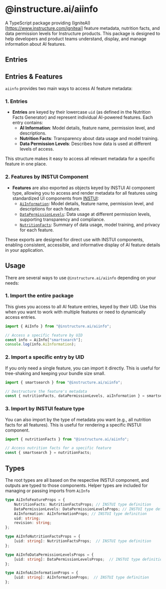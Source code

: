 # @instructure.ai/aiinfo

A TypeScript package providing (IgniteAI)[https://www.instructure.com/igniteai] feature metadata, nutrition facts, and data permission levels for Instructure products. This package is designed to help developers and product teams understand, display, and manage information about AI features.

## Entries

## Entries & Features

`aiinfo` provides two main ways to access AI feature metadata:

### 1. Entries

- **Entries** are keyed by their lowercase `uid` (as defined in the Nutrition Facts Generator) and represent individual AI-powered features. Each entry contains:
	- **AI Information**: Model details, feature name, permission level, and descriptions.
	- **Nutrition Facts**: Transparency about data usage and model training.
	- **Data Permission Levels**: Describes how data is used at different levels of access.

This structure makes it easy to access all relevant metadata for a specific feature in one place.

### 2. Features by INSTUI Component

- **Features** are also exported as objects keyed by INSTUI AI component type, allowing you to access and render metadata for all features using standardized UI components from [INSTUI](https://instructure.design/):
	- [`AiInformation`](https://instructure.design/#AiInformation): Model details, feature name, permission level, and descriptions for each feature.
	- [`DataPermissionLevels`](https://instructure.design/#DataPermissionLevels): Data usage at different permission levels, supporting transparency and compliance.
	- [`NutritionFacts`](https://instructure.design/#NutritionFacts): Summary of data usage, model training, and privacy for each feature.

These exports are designed for direct use with INSTUI components, enabling consistent, accessible, and informative display of AI feature details in your application.

## Usage

There are several ways to use `@instructure.ai/aiinfo` depending on your needs:

### 1. Import the entire package

This gives you access to all AI feature entries, keyed by their UID. Use this when you want to work with multiple features or need to dynamically access entries.

```typescript
import { AiInfo } from "@instructure.ai/aiinfo";

// Access a specific feature by UID
const info = AiInfo["smartsearch"];
console.log(info.AiInformation);
```

### 2. Import a specific entry by UID

If you only need a single feature, you can import it directly. This is useful for tree-shaking and keeping your bundle size small.

```typescript
import { smartsearch } from "@instructure.ai/aiinfo";

// Destructure the feature's metadata
const { nutritionFacts, dataPermissionLevels, aiInformation } = smartsearch;
```

### 3. Import by INSTUI feature type

You can also import by the type of metadata you want (e.g., all nutrition facts for all features). This is useful for rendering a specific INSTUI component.

```typescript
import { nutritionFacts } from "@instructure.ai/aiinfo";

// Access nutrition facts for a specific feature
const { smartsearch } = nutritionFacts;
```

## Types

The root types are all based on the respective INSTUI component, and outputs are typed to those components.
Helper types are included for managing or passing imports from `AiInfo`

```typescript
type AiInfoFeatureProps = {
	NutritionFacts: NutritionFactsProps; // INSTUI type definition
	DataPermissionLevels: DataPermissionLevelsProps; // INSTUI type definition
	AiInformation: AiInformationProps; // INSTUI type definition
	uid: string;
	revision: string;
};

type AiInfoNutritionFactsProps = {
	[uid: string]: NutritionFactsProps;  // INSTUI type definition
};

type AiInfoDataPermissionLevelsProps = {
	[uid: string]: DataPermissionLevelsProps;  // INSTUI type definition
};

type AiInfoAiInformationProps = {
	[uid: string]: AiInformationProps;  // INSTUI type definition
};
```